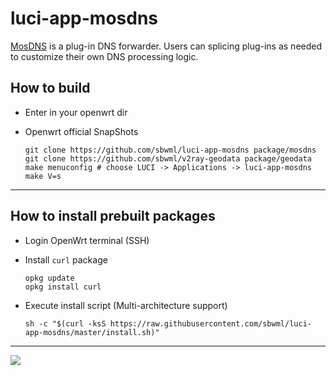 # luci-app-mosdns

[MosDNS](https://github.com/IrineSistiana/mosdns) is a plug-in DNS forwarder. Users can splicing plug-ins as needed to customize their own DNS processing logic.

## How to build

- Enter in your openwrt dir

- Openwrt official SnapShots

  ```shell
  git clone https://github.com/sbwml/luci-app-mosdns package/mosdns
  git clone https://github.com/sbwml/v2ray-geodata package/geodata
  make menuconfig # choose LUCI -> Applications -> luci-app-mosdns
  make V=s
  ```

--------------

## How to install prebuilt packages

- Login OpenWrt terminal (SSH)

- Install `curl` package
  ```shell
  opkg update
  opkg install curl
  ```

- Execute install script (Multi-architecture support)
  ```shell
  sh -c "$(curl -ksS https://raw.githubusercontent.com/sbwml/luci-app-mosdns/master/install.sh)"
  ```

--------------

![](https://user-images.githubusercontent.com/16485166/184607725-a147edda-07a0-41e9-be33-83b878926e6c.png)

